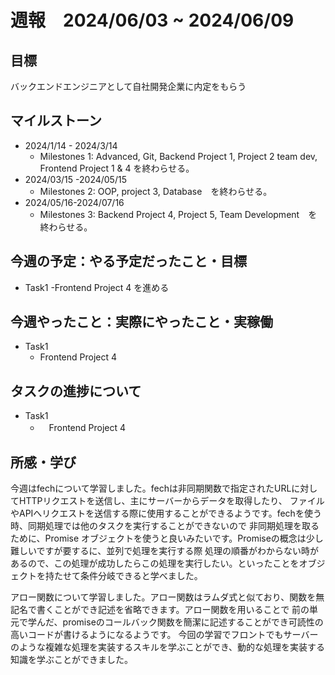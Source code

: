 # 週報　2024/06/03 ~ 2024/06/09
## 目標   
バックエンドエンジニアとして自社開発企業に内定をもらう

## マイルストーン
- 2024/1/14 - 2024/3/14
  - Milestones 1: Advanced, Git, Backend Project 1, Project 2 team dev, Frontend Project 1 & 4 を終わらせる。
- 2024/03/15 -2024/05/15
  - Milestones 2: OOP, project 3, Database　を終わらせる。
- 2024/05/16-2024/07/16
  - Milestones 3: Backend Project 4, Project 5, Team Development　を終わらせる。
   
## 今週の予定：やる予定だったこと・目標
  - Task1
    -Frontend Project 4 を進める
    
## 今週やったこと：実際にやったこと・実稼働
- Task1
  - Frontend Project 4

## タスクの進捗について
- Task1
  - 　Frontend Project 4

## 所感・学び

今週はfechについて学習しました。fechは非同期関数で指定されたURLに対してHTTPリクエストを送信し、主にサーバーからデータを取得したり、
ファイルやAPIへリクエストを送信する際に使用することができるようです。fechを使う時、同期処理では他のタスクを実行することができないので
非同期処理を取るために、Promise オブジェクトを使うと良いみたいです。Promiseの概念は少し難しいですが要するに、並列で処理を実行する際
処理の順番がわからない時があるので、この処理が成功したらこの処理を実行したい。といったことをオブジェクトを持たせて条件分岐できると学べました。

アロー関数について学習しました。アロー関数はラムダ式と似ており、関数を無記名で書くことができ記述を省略できます。アロー関数を用いることで
前の単元で学んだ、promiseのコールバック関数を簡潔に記述することができ可読性の高いコードが書けるようになるようです。
今回の学習でフロントでもサーバーのような複雑な処理を実装するスキルを学ぶことができ、動的な処理を実装する知識を学ぶことができました。
